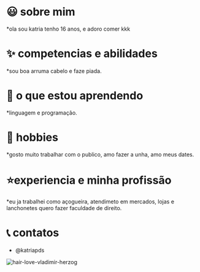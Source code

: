 # :smiley: sobre mim
*ola sou katria tenho 16 anos, e adoro comer kkk
# :sparkles: competencias e abilidades
*sou boa arruma cabelo e faze piada.
# :nail_care:	o que estou aprendendo 
*linguagem e programação.
# :star2: hobbies
*gosto muito trabalhar com o publico, amo fazer a unha, amo meus dates.
# :star:experiencia e minha profissão 
*eu ja trabalhei como açogueira, atendimeto em mercados, lojas e lanchonetes
quero fazer faculdade de direito.
# :telephone_receiver: contatos
* @katriapds

![hair-love-vladimir-herzog](https://user-images.githubusercontent.com/118578422/208203088-03bffb66-dc0e-4da3-aa0c-1ff908bfee17.png)
